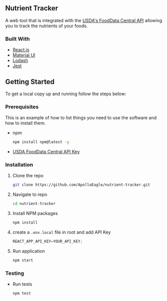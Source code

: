 <!-- ABOUT THE PROJECT -->

## Nutrient Tracker

A web tool that is integrated with the [USDA's FoodData Central API](https://fdc.nal.usda.gov/) allowing you to track the nutrients of your foods.

### Built With

- [React.js](https://reactjs.org/)
- [Material UI](https://mui.com/)
- [Lodash](https://lodash.com/)
- [Jest](https://jestjs.io/)

<!-- GETTING STARTED -->

## Getting Started

To get a local copy up and running follow the steps below:

### Prerequisites

This is an example of how to list things you need to use the software and how to install them.

- npm
  ```sh
  npm install npm@latest -g
  ```
- [USDA FoodData Central API Key](https://fdc.nal.usda.gov/api-key-signup.html)

### Installation

1. Clone the repo
   ```sh
   git clone https://github.com/ApolloEagle/nutrient-tracker.git
   ```
2. Navigate to repo
   ```sh
   cd nutrient-tracker
   ```
3. Install NPM packages
   ```sh
   npm install
   ```
4. create a `.env.local` file in root and add API Key
   ```js
   REACT_APP_API_KEY=YOUR_API_KEY;
   ```
5. Run application
   ```sh
   npm start
   ```

### Testing

- Run tests
  ```sh
  npm test
  ```
